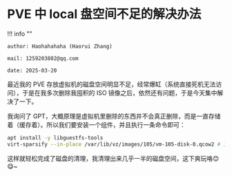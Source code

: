 # PVE 中 local 盘空间不足的解决办法

!!! info ""
    
    author: Haohahahaha (Haorui Zhang)
    
    mail: 1259203802@qq.com

    date: 2025-03-20

最近我的 PVE 存放虚拟机的磁盘空间明显不足，经常爆缸（系统直接死机无法访问），于是在我多次删除我囤积的 ISO 镜像之后，依然还有问题，于是今天集中解决了一下。

我询问了 GPT，大概原理是虚拟机里删除的东西并不会真正删除，而是一直存储着（缓存着）。所以我们要安装一个组件，并且执行一条命令即可：

```bash
apt install -y libguestfs-tools
virt-sparsify --in-place /var/lib/vz/images/105/vm-105-disk-0.qcow2 # 105只是示例，要具体看虚拟机的配置情况。
```

这样就轻松完成了磁盘的清理，我清理出来几乎一半的磁盘空间，这下爽玩咯😊😋~